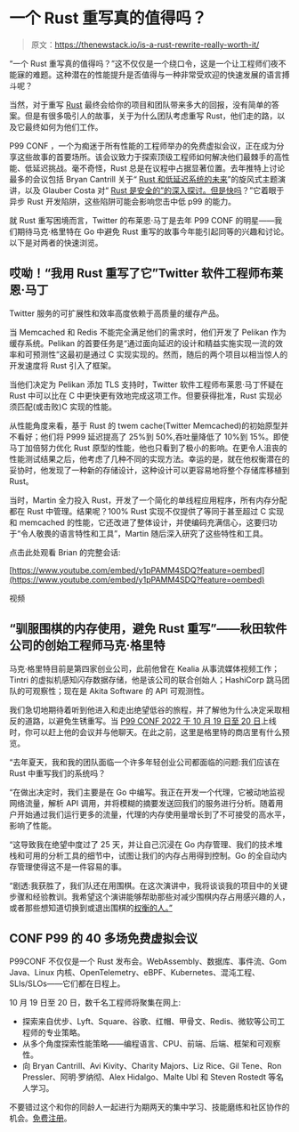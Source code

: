 # 一个 Rust 重写真的值得吗？

> 原文：<https://thenewstack.io/is-a-rust-rewrite-really-worth-it/>

“一个 Rust 重写真的值得吗？”这不仅仅是一个绕口令，这是一个让工程师们夜不能寐的难题。这种潜在的性能提升是否值得与一种非常受欢迎的快速发展的语言搏斗呢？

当然，对于重写 [Rust](https://thenewstack.io/rust-by-the-numbers-the-rust-programming-language-in-2021/) 最终会给你的项目和团队带来多大的回报，没有简单的答案。但是有很多吸引人的故事，关于为什么团队考虑重写 Rust，他们走的路，以及它最终如何为他们工作。

P99 CONF ，一个为痴迷于所有性能的工程师举办的免费虚拟会议，正在成为分享这些故事的首要场所。该会议致力于探索顶级工程师如何解决他们最棘手的高性能、低延迟挑战。毫不奇怪，Rust 总是在议程中占据显著位置。去年推特上讨论最多的会议包括 Bryan Cantrill 关于“ [Rust 和低延迟系统的未来](https://thenewstack.io/bryan-cantrill-on-rust-and-the-future-of-low-latency-systems/)”的旋风式主题演讲，以及 Glauber Costa 对“ [Rust 是安全的”的深入探讨。但是快吗](https://www.p99conf.io/session/rust-is-safe-but-is-it-fast/)？”它着眼于异步 Rust 开发陷阱，这些陷阱可能会影响您击中低 p99 的能力。

就 Rust 重写困境而言，Twitter 的布莱恩·马丁是去年 P99 CONF 的明星——我们期待马克·格里特在 Go 中避免 Rust 重写的故事今年能引起同等的兴趣和讨论。以下是对两者的快速浏览。

## 哎呦！“我用 Rust 重写了它”Twitter 软件工程师布莱恩·马丁

Twitter 服务的可扩展性和效率高度依赖于高质量的缓存产品。

当 Memcached 和 Redis 不能完全满足他们的需求时，他们开发了 Pelikan 作为缓存系统。Pelikan 的首要任务是“通过面向延迟的设计和精益实施实现一流的效率和可预测性”这最初是通过 C 实现实现的。然而，随后的两个项目以相当惊人的开发速度将 Rust 引入了框架。

当他们决定为 Pelikan 添加 TLS 支持时，Twitter 软件工程师布莱恩·马丁怀疑在 Rust 中可以比在 C 中更快更有效地完成这项工作。但要获得批准，Rust 实现必须匹配(或击败)C 实现的性能。

从性能角度来看，基于 Rust 的 twem cache(Twitter Memcached)的初始原型并不看好；他们将 P999 延迟提高了 25%到 50%,吞吐量降低了 10%到 15%。即使马丁加倍努力优化 Rust 原型的性能，他也只看到了极小的影响。在更令人沮丧的性能测试结果之后，他考虑了几种不同的实现方法。幸运的是，就在他权衡潜在的妥协时，他发现了一种新的存储设计，这种设计可以更容易地将整个存储库移植到 Rust。

当时，Martin 全力投入 Rust，开发了一个简化的单线程应用程序，所有内存分配都在 Rust 中管理。结果呢？100% Rust 实现不仅提供了等同于甚至超过 C 实现和 memcached 的性能，它还改进了整体设计，并使编码充满信心，这要归功于“令人敬畏的语言特性和工具”，Martin 随后深入研究了这些特性和工具。

点击此处观看 Brian 的完整会话:

[https://www.youtube.com/embed/y1pPAMM4SDQ?feature=oembed](https://www.youtube.com/embed/y1pPAMM4SDQ?feature=oembed)

视频

## “驯服围棋的内存使用，避免 Rust 重写”——秋田软件公司的创始工程师马克·格里特

马克·格里特目前是第四家创业公司，此前他曾在 Kealia 从事流媒体视频工作；Tintri 的虚拟机感知闪存数据存储，他是该公司的联合创始人；HashiCorp 跳马团队的可观察性；现在是 Akita Software 的 API 可观测性。

我们急切地期待着听到他进入和走出绝望低谷的旅程，并了解他为什么决定采取相反的道路，以避免生锈重写。当 [P99 CONF 2022 于 10 月 19 日至 20 日](https://www.p99conf.io/)上线时，你可以赶上他的会议并与他聊天。在此之前，这里是格里特的商店里有什么预览。

“去年夏天，我和我的团队面临一个许多年轻创业公司都面临的问题:我们应该在 Rust 中重写我们的系统吗？

“在做出决定时，我们主要是在 Go 中编写。我正在开发一个代理，它被动地监视网络流量，解析 API 调用，并将模糊的摘要发送回我们的服务进行分析。随着用户开始通过我们运行更多的流量，代理的内存使用量增长到了不可接受的高水平，影响了性能。

“这导致我在绝望中度过了 25 天，并让自己沉浸在 Go 内存管理、我们的技术堆栈和可用的分析工具的细节中，试图让我们的内存占用得到控制。Go 的全自动内存管理使得这不是一件容易的事。

“剧透:我获胜了，我们队还在用围棋。在这次演讲中，我将谈谈我的项目中的关键步骤和经验教训。我希望这个演讲能够帮助那些对减少围棋内存占用感兴趣的人，或者那些想知道切换到或退出围棋的[权衡的人。”](https://thenewstack.io/rust-vs-go-why-theyre-better-together/)

## CONF P99 的 40 多场免费虚拟会议

P99CONF 不仅仅是一个 Rust 发布会。WebAssembly、数据库、事件流、Gom Java、Linux 内核、OpenTelemetry、eBPF、Kubernetes、混沌工程、SLIs/SLOs——它们都在日程上。

10 月 19 日至 20 日，数千名工程师将聚集在网上:

*   探索来自优步、Lyft、Square、谷歌、红帽、甲骨文、Redis、微软等公司工程师的专业策略。
*   从多个角度探索性能策略——编程语言、CPU、前端、后端、框架和可观察性。
*   向 Bryan Cantrill、Avi Kivity、Charity Majors、Liz Rice、Gil Tene、Ron Pressler、阿明·罗纳彻、Alex Hidalgo、Malte Ubl 和 Steven Rostedt 等名人学习。

不要错过这个和你的同龄人一起进行为期两天的集中学习、技能磨练和社区协作的机会。[免费注册](https://www.p99conf.io/)。

<svg xmlns:xlink="http://www.w3.org/1999/xlink" viewBox="0 0 68 31" version="1.1"><title>Group</title> <desc>Created with Sketch.</desc></svg>